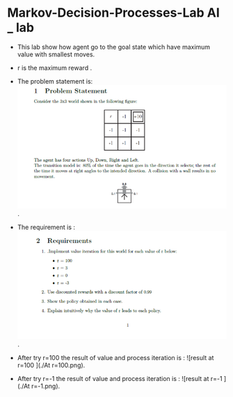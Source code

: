 # Markov-Decision-Processes-Lab  AI _ lab

* This lab show how agent go to the goal state which have maximum value with smallest moves.
* r is the maximum reward .
* The problem statement is:
![problem statement description](./problemExplanation.png).

* The requirement is : 
![requirement statement description](./requirement.png).

* After try r=100 the result of value and process iteration is :
![result at r=100 ](./At r=100.png).


* After try r=-1 the result of value and process iteration is :
![result at r=-1 ](./At r=-1.png).


